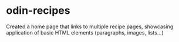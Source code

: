 # odin-recipes
Created a home page that links to multiple recipe pages, showcasing application of basic HTML elements (paragraphs, images, lists...)